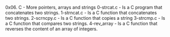 0x06. C - More pointers, arrays and strings
0-strcat.c - Is a C program that concatenates two strings.
1-strncat.c - Is a C function that concatenates two strings.
2-scrncpy.c - Is a C function that copies a string
3-strcmp.c - Is a C function that compares two strings.
4-rev_array - Is a C function that reverses the content of an array of integers.
